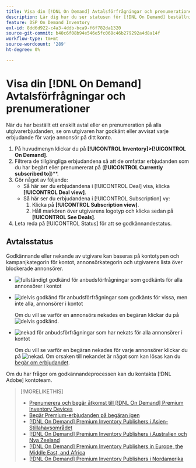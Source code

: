 ```yaml
---
title: Visa din [!DNL On Demand] Avtalsförfrågningar och prenumerationer
description: Lär dig hur du ser statusen för [!DNL On Demand] beställningar och prenumerationer.
feature: DSP On Demand Inventory
exl-id: 8dd6d922-c4a3-4ddb-bca9-f6f782da1320
source-git-commit: b40c6f08b94e546e5fc068c46b279292a4d8a14f
workflow-type: tm+mt
source-wordcount: '289'
ht-degree: 0%

---
```


# Visa din [!DNL On Demand] Avtalsförfrågningar och prenumerationer

När du har beställt ett enskilt avtal eller en prenumeration på alla utgivarerbjudanden, se om utgivaren har godkänt eller avvisat varje erbjudande för varje annonsör på ditt konto.

1. På huvudmenyn klickar du på **[!UICONTROL Inventory]>[!UICONTROL On Demand]**.
1. Filtrera de tillgängliga erbjudandena så att de omfattar erbjudanden som du har begärt eller prenumererat på (**[!UICONTROL Currently subscribed to]**)**.
1. Gör något av följande:
   * Så här ser du erbjudandena i [!UICONTROL Deal] visa, klicka **[!UICONTROL Deal view]**.
   * Så här ser du erbjudandena i [!UICONTROL Subscription] vy:
      1. Klicka på **[!UICONTROL Subscription view]**.
      1. Håll markören över utgivarens logotyp och klicka sedan på **[!UICONTROL See Deals]**.
1. Leta reda på [!UICONTROL Status] för att se godkännandestatus.

## Avtalsstatus

Godkännande eller nekande av utgivare kan baseras på kontotypen och kampanjkategorin för kontot, annonsörkategorin och utgivarens lista över blockerade annonsörer.

* ![fullständigt godkänd](/help/dsp/assets/approved.png) för anbudsförfrågningar som godkänts för alla annonsörer i kontot

* ![delvis godkänd](/help/dsp/assets/partly-approved.png) för anbudsförfrågningar som godkänts för vissa, men inte alla, annonsörer i kontot

   Om du vill se varför en annonsörs nekades en begäran klickar du på ![delvis godkänd](/help/dsp/assets/partly-approved.png).

* ![nekad](/help/dsp/assets/denied.png) för anbudsförfrågningar som har nekats för alla annonsörer i kontot

   Om du vill se varför en begäran nekades för varje annonsörer klickar du på ![nekad](/help/dsp/assets/denied.png). Om orsaken till nekandet är något som kan lösas kan du [begär om erbjudandet](/help/dsp/inventory/on-demand-inventory-rerequest.md).

Om du har frågor om godkännandeprocessen kan du kontakta [!DNL Adobe] kontoteam.

>[!MORELIKETHIS]
>
>* [Prenumerera och begär åtkomst till [!DNL On Demand] Premium Inventory Devices](on-demand-inventory-subscribe.md)
>* [Begär Premium-erbjudanden på begäran igen](on-demand-inventory-rerequest.md)
>* [[!DNL On Demand] Premium Inventory Publishers i Asien-Stillahavsområdet](on-demand-inventory-publishers-apac.md)
>* [[!DNL On Demand] Premium Inventory Publishers i Australien och Nya Zeeland](on-demand-inventory-publishers-anz.md)
>* [[!DNL On Demand] Premium Inventory Publishers in Europe, the Middle East, and Africa](on-demand-inventory-publishers-emea.md)
>* [[!DNL On Demand] Premium Inventory Publishers i Nordamerika](on-demand-inventory-publishers-na.md)


